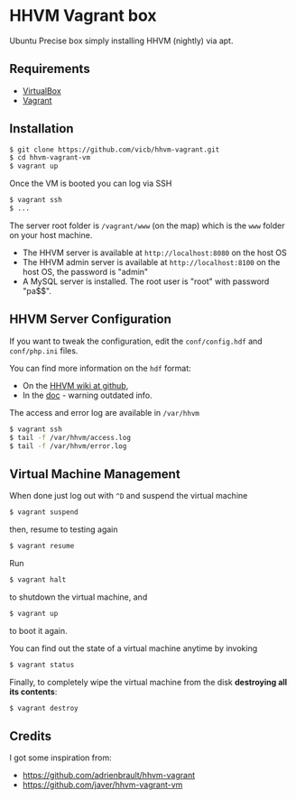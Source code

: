 HHVM Vagrant box
================

Ubuntu Precise box simply installing HHVM (nightly) via apt.

Requirements
------------

* [VirtualBox](https://www.virtualbox.org)
* [Vagrant](http://vagrantup.com)

Installation
------------

```bash
$ git clone https://github.com/vicb/hhvm-vagrant.git
$ cd hhvm-vagrant-vm
$ vagrant up
```

Once the VM is booted you can log via SSH

```bash
$ vagrant ssh
$ ...
```

The server root folder is `/vagrant/www` (on the map) which is the `www` folder
on your host machine.

- The HHVM server is available at `http://localhost:8080` on the host OS
- The HHVM admin server is available at `http://localhost:8100` on the host OS,
  the password is "admin"
- A MySQL server is installed. The root user is "root" with password "pa$$".

HHVM Server Configuration
-------------------------

If you want to tweak the configuration, edit the `conf/config.hdf` and
`conf/php.ini` files.

You can find more information on the `hdf` format:
- On the [HHVM wiki at github](https://github.com/facebook/hhvm/wiki/Runtime-options),
- In the [doc](https://github.com/facebook/hhvm/blob/master/hphp/doc/options.compiled) - warning outdated info.

The access and error log are available in `/var/hhvm`

```bash
$ vagrant ssh
$ tail -f /var/hhvm/access.log
$ tail -f /var/hhvm/error.log
```

Virtual Machine Management
--------------------------

When done just log out with `^D` and suspend the virtual machine

```bash
$ vagrant suspend
```

then, resume to testing again

```bash
$ vagrant resume
```

Run

```bash
$ vagrant halt
```

to shutdown the virtual machine, and

```bash
$ vagrant up
```

to boot it again.

You can find out the state of a virtual machine anytime by invoking

```bash
$ vagrant status
```

Finally, to completely wipe the virtual machine from the disk **destroying all
its contents**:

```bash
$ vagrant destroy
```

Credits
-------

I got some inspiration from:
- https://github.com/adrienbrault/hhvm-vagrant
- https://github.com/javer/hhvm-vagrant-vm
